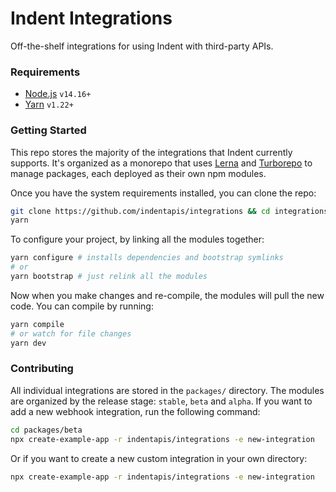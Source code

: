 # Indent Integrations

Off-the-shelf integrations for using Indent with third-party APIs.

### Requirements

- [Node.js](https://nodejs.org) `v14.16+`
- [Yarn](https://yarnpkg.com) `v1.22+`

### Getting Started

This repo stores the majority of the integrations that Indent currently supports. It's organized as a monorepo that uses [Lerna](https://lerna.js.org) and [Turborepo](https://turborepo.com) to manage packages, each deployed as their own npm modules.

Once you have the system requirements installed, you can clone the repo:

```bash
git clone https://github.com/indentapis/integrations && cd integrations
yarn
```

To configure your project, by linking all the modules together:

```bash
yarn configure # installs dependencies and bootstrap symlinks
# or
yarn bootstrap # just relink all the modules
```

Now when you make changes and re-compile, the modules will pull the new code. You can compile by running:

```bash
yarn compile
# or watch for file changes
yarn dev
```

### Contributing

All individual integrations are stored in the `packages/` directory. The modules are organized by the release stage: `stable`, `beta` and `alpha`. If you want to add a new webhook integration, run the following command:

```bash
cd packages/beta
npx create-example-app -r indentapis/integrations -e new-integration
```

Or if you want to create a new custom integration in your own directory:

```bash
npx create-example-app -r indentapis/integrations -e new-integration
```
